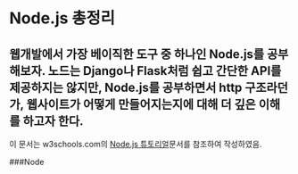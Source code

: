 Node.js 총정리  
==============

웹개발에서 가장 베이직한 도구 중 하나인 Node.js를 공부해보자. 노드는 Django나 Flask처럼 쉽고 간단한 API를 제공하지는 않지만, Node.js를 공부하면서 http 구조라던가, 웹사이트가 어떻게 만들어지는지에 대해 더 깊은 이해를 하고자 한다.  
--------------
이 문서는 w3schools.com의 [Node.js 튜토리얼](https://www.w3schools.com/nodejs/)문서를 참조하여 작성하였음.  


###Node  
